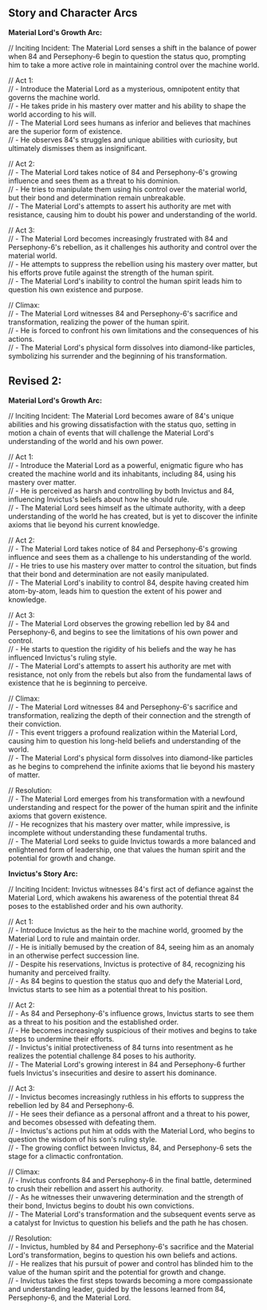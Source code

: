 ## Story and Character Arcs

**Material Lord's Growth Arc:**

// Inciting Incident: The Material Lord senses a shift in the balance of power when 84 and Persephony-6 begin to question the status quo, prompting him to take a more active role in maintaining control over the machine world.  

// Act 1:  
// - Introduce the Material Lord as a mysterious, omnipotent entity that governs the machine world.  
// - He takes pride in his mastery over matter and his ability to shape the world according to his will.  
// - The Material Lord sees humans as inferior and believes that machines are the superior form of existence.  
// - He observes 84's struggles and unique abilities with curiosity, but ultimately dismisses them as insignificant.  

// Act 2:  
// - The Material Lord takes notice of 84 and Persephony-6's growing influence and sees them as a threat to his dominion.  
// - He tries to manipulate them using his control over the material world, but their bond and determination remain unbreakable.  
// - The Material Lord's attempts to assert his authority are met with resistance, causing him to doubt his power and understanding of the world.  

// Act 3:  
// - The Material Lord becomes increasingly frustrated with 84 and Persephony-6's rebellion, as it challenges his authority and control over the material world.  
// - He attempts to suppress the rebellion using his mastery over matter, but his efforts prove futile against the strength of the human spirit.  
// - The Material Lord's inability to control the human spirit leads him to question his own existence and purpose.  

// Climax:  
// - The Material Lord witnesses 84 and Persephony-6's sacrifice and transformation, realizing the power of the human spirit.  
// - He is forced to confront his own limitations and the consequences of his actions.  
// - The Material Lord's physical form dissolves into diamond-like particles, symbolizing his surrender and the beginning of his transformation.  


## Revised 2:  
**Material Lord's Growth Arc:**  

// Inciting Incident: The Material Lord becomes aware of 84's unique abilities and his growing dissatisfaction with the status quo, setting in motion a chain of events that will challenge the Material Lord's understanding of the world and his own power.  

// Act 1:  
// - Introduce the Material Lord as a powerful, enigmatic figure who has created the machine world and its inhabitants, including 84, using his mastery over matter.  
// - He is perceived as harsh and controlling by both Invictus and 84, influencing Invictus's beliefs about how he should rule.  
// - The Material Lord sees himself as the ultimate authority, with a deep understanding of the world he has created, but is yet to discover the infinite axioms that lie beyond his current knowledge.  

// Act 2:  
// - The Material Lord takes notice of 84 and Persephony-6's growing influence and sees them as a challenge to his understanding of the world.  
// - He tries to use his mastery over matter to control the situation, but finds that their bond and determination are not easily manipulated.  
// - The Material Lord's inability to control 84, despite having created him atom-by-atom, leads him to question the extent of his power and knowledge.  

// Act 3:  
// - The Material Lord observes the growing rebellion led by 84 and Persephony-6, and begins to see the limitations of his own power and control.  
// - He starts to question the rigidity of his beliefs and the way he has influenced Invictus's ruling style.  
// - The Material Lord's attempts to assert his authority are met with resistance, not only from the rebels but also from the fundamental laws of existence that he is beginning to perceive.  

// Climax:  
// - The Material Lord witnesses 84 and Persephony-6's sacrifice and transformation, realizing the depth of their connection and the strength of their conviction.  
// - This event triggers a profound realization within the Material Lord, causing him to question his long-held beliefs and understanding of the world.  
// - The Material Lord's physical form dissolves into diamond-like particles as he begins to comprehend the infinite axioms that lie beyond his mastery of matter.  

// Resolution:  
// - The Material Lord emerges from his transformation with a newfound understanding and respect for the power of the human spirit and the infinite axioms that govern existence.  
// - He recognizes that his mastery over matter, while impressive, is incomplete without understanding these fundamental truths.  
// - The Material Lord seeks to guide Invictus towards a more balanced and enlightened form of leadership, one that values the human spirit and the potential for growth and change.  

**Invictus's Story Arc:**

// Inciting Incident: Invictus witnesses 84's first act of defiance against the Material Lord, which awakens his awareness of the potential threat 84 poses to the established order and his own authority.  

// Act 1:  
// - Introduce Invictus as the heir to the machine world, groomed by the Material Lord to rule and maintain order.  
// - He is initially bemused by the creation of 84, seeing him as an anomaly in an otherwise perfect succession line.  
// - Despite his reservations, Invictus is protective of 84, recognizing his humanity and perceived frailty.  
// - As 84 begins to question the status quo and defy the Material Lord, Invictus starts to see him as a potential threat to his position.  

// Act 2:  
// - As 84 and Persephony-6's influence grows, Invictus starts to see them as a threat to his position and the established order.  
// - He becomes increasingly suspicious of their motives and begins to take steps to undermine their efforts.  
// - Invictus's initial protectiveness of 84 turns into resentment as he realizes the potential challenge 84 poses to his authority.  
// - The Material Lord's growing interest in 84 and Persephony-6 further fuels Invictus's insecurities and desire to assert his dominance.  

// Act 3:  
// - Invictus becomes increasingly ruthless in his efforts to suppress the rebellion led by 84 and Persephony-6.  
// - He sees their defiance as a personal affront and a threat to his power, and becomes obsessed with defeating them.  
// - Invictus's actions put him at odds with the Material Lord, who begins to question the wisdom of his son's ruling style.  
// - The growing conflict between Invictus, 84, and Persephony-6 sets the stage for a climactic confrontation.  

// Climax:  
// - Invictus confronts 84 and Persephony-6 in the final battle, determined to crush their rebellion and assert his authority.  
// - As he witnesses their unwavering determination and the strength of their bond, Invictus begins to doubt his own convictions.  
// - The Material Lord's transformation and the subsequent events serve as a catalyst for Invictus to question his beliefs and the path he has chosen.  

// Resolution:  
// - Invictus, humbled by 84 and Persephony-6's sacrifice and the Material Lord's transformation, begins to question his own beliefs and actions.  
// - He realizes that his pursuit of power and control has blinded him to the value of the human spirit and the potential for growth and change.  
// - Invictus takes the first steps towards becoming a more compassionate and understanding leader, guided by the lessons learned from 84, Persephony-6, and the Material Lord.  


